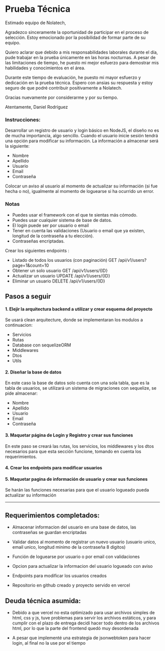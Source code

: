 # Prueba Técnica

Estimado equipo de Nolatech,

Agradezco sinceramente la oportunidad de participar en el proceso de selección. Estoy emocionado por la posibilidad de formar parte de su equipo.

Quiero aclarar que debido a mis responsabilidades laborales durante el día, pude trabajar en la prueba únicamente en las horas nocturnas. A pesar de las limitaciones de tiempo, he puesto mi mejor esfuerzo para demostrar mis habilidades y conocimientos en el área.

Durante este tiempo de evaluación, he puesto mi mayor esfuerzo y dedicación en la prueba técnica. Espero con ansias su respuesta y estoy seguro de que podré contribuir positivamente a Nolatech.

Gracias nuevamente por considerarme y por su tiempo.

Atentamente, Daniel Rodríguez

### Instrucciones:

Desarrollar un registro de usuario y login básico en NodeJS, el diseño no es de mucha importancia, algo sencillo. Cuando el usuario inicie sesión tendrá una opción para modificar su información. La información a almacenar será la siguiente:
- Nombre
- Apellido
- Usuario
- Email
- Contraseña

Colocar un aviso al usuario al momento de actualizar su información (si fue hecha o no),
igualmente al momento de loguearse si ha ocurrido un error.

### Notas

- Puedes usar el framework con el que te sientas más cómodo.
- Puedes usar cualquier sistema de base de datos.
- El login puede ser por usuario o email
- Tener en cuenta las validaciones (Usuario o email que ya existen, longitud de la contraseña
a tu elección).
- Contraseñas encriptadas. 

Crear los siguientes endpoints :

* Listado de todos los usuarios (con paginación)  GET /api/v1/users?page=1&count=10  
* Obtener un solo usuario GET /api/v1/users/{ID} 
* Actualizar un usuario UPDATE /api/v1/users/{ID}
* Eliminar un usuario DELETE /api/v1/users/{ID}

## Pasos a seguir

#### 1. Elejir la arquitectura backend a utilizar y crear esquema del proyecto

Se usará clean arquitecture, donde se implementaran los modulos a continuacion: 
- Servicios
- Rutas
- Database con sequelizeORM 
- Middlewares
- Dtos
- Utils

#### 2. Diseñar la base de datos

En este caso la base de datos solo cuenta con una sola tabla, que es la tabla de usuarios, se utilizará un sistema de migraciones con sequelize, se pide almacenar:

- Nombre
- Apellido
- Usuario
- Email
- Contraseña

#### 3. Maquetar página de Login y Registro y crear sus funciones

En este paso se creará las rutas, los servicios, los middlewares y los dtos necesarios para que esta sección funcione, tomando en cuenta los requerimientos.

#### 4. Crear los endpoints para modificar usuarios

#### 5. Maquetar pagina de información de usuario y crear sus funciones

Se harán las funciones necesarias para que el usuario logueado pueda actualizar su información

---

## Requerimientos completados:

- Almacenar informacion del usuario en una base de datos, las contraseñas se guardan encriptadas

- Validar datos al momento de registrar un nuevo usuario (usuario unico, email unico, longitud minimo de la contraseña 8 digitos)

- Función de loguearse por usuario o por email con validaciones

- Opcion para actualizar la informacion del usuario logueado con aviso

- Endpoints para modificar los usuarios creados

- Repositorio en github creado y proyecto servido en vercel

## Deuda técnica asumida:

- Debido a que vercel no esta optimizado para usar archivos simples de html, css y js, tuve problemas para servir los archivos estáticos, y para cumplir con el plazo de entrega decidí hacer todo dentro de los archivos html, por lo que la parte del frontend quedó muy desordenada

- A pesar que implementé una estrategia de jsonwebtoken para hacer login, al final no la use por el tiempo

